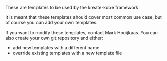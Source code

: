 These are templates to be used by the kreate-kube framework

It is meant that these templates should cover most common use case,
but of course you can add your own templates.

If you want to modify these templates, contact Mark Hooijkaas.
You can also create your own git repository and either:
- add new templates with a different name
- override existing templates with a new template file
